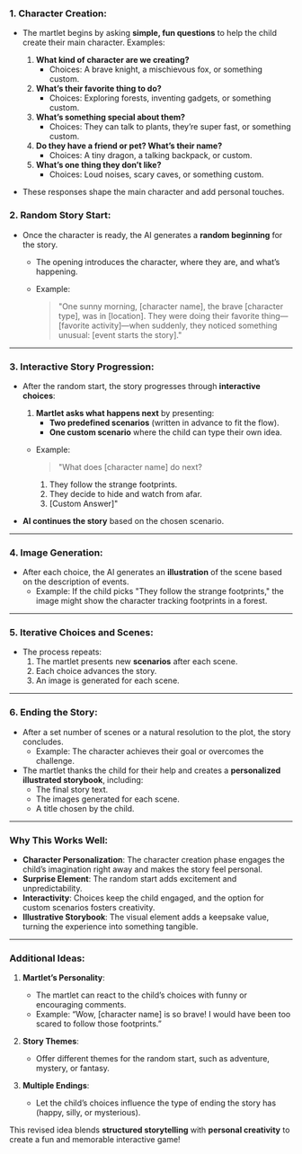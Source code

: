 ### **1. Character Creation:**

- The martlet begins by asking **simple, fun questions** to help the child create their main character. Examples:
    
    1. **What kind of character are we creating?**
        - Choices: A brave knight, a mischievous fox, or something custom.
    2. **What’s their favorite thing to do?**
        - Choices: Exploring forests, inventing gadgets, or something custom.
    3. **What’s something special about them?**
        - Choices: They can talk to plants, they’re super fast, or something custom.
    4. **Do they have a friend or pet? What’s their name?**
        - Choices: A tiny dragon, a talking backpack, or custom.
    5. **What’s one thing they don’t like?**
        - Choices: Loud noises, scary caves, or something custom.
- These responses shape the main character and add personal touches.
    
### **2. Random Story Start:**

- Once the character is ready, the AI generates a **random beginning** for the story.
    - The opening introduces the character, where they are, and what’s happening.
    - Example:
        
        > "One sunny morning, [character name], the brave [character type], was in [location]. They were doing their favorite thing—[favorite activity]—when suddenly, they noticed something unusual: [event starts the story]."
        

---

### **3. Interactive Story Progression:**

- After the random start, the story progresses through **interactive choices**:
    
    1. **Martlet asks what happens next** by presenting:
        - **Two predefined scenarios** (written in advance to fit the flow).
        - **One custom scenario** where the child can type their own idea.
    
    - Example:
        
        > "What does [character name] do next?
        >     
        1. They follow the strange footprints.
        2. They decide to hide and watch from afar.
        3. [Custom Answer]"
- **AI continues the story** based on the chosen scenario.
    

---

### **4. Image Generation:**

- After each choice, the AI generates an **illustration** of the scene based on the description of events.
    - Example: If the child picks "They follow the strange footprints," the image might show the character tracking footprints in a forest.

---

### **5. Iterative Choices and Scenes:**

- The process repeats:
    1. The martlet presents new **scenarios** after each scene.
    2. Each choice advances the story.
    3. An image is generated for each scene.

---

### **6. Ending the Story:**

- After a set number of scenes or a natural resolution to the plot, the story concludes.
    - Example: The character achieves their goal or overcomes the challenge.
- The martlet thanks the child for their help and creates a **personalized illustrated storybook**, including:
    - The final story text.
    - The images generated for each scene.
    - A title chosen by the child.

---

### **Why This Works Well:**

- **Character Personalization**: The character creation phase engages the child’s imagination right away and makes the story feel personal.
- **Surprise Element**: The random start adds excitement and unpredictability.
- **Interactivity**: Choices keep the child engaged, and the option for custom scenarios fosters creativity.
- **Illustrative Storybook**: The visual element adds a keepsake value, turning the experience into something tangible.

---

### **Additional Ideas:**

1. **Martlet’s Personality**:
    
    - The martlet can react to the child’s choices with funny or encouraging comments.
    - Example: “Wow, [character name] is so brave! I would have been too scared to follow those footprints.”
2. **Story Themes**:
    
    - Offer different themes for the random start, such as adventure, mystery, or fantasy.
3. **Multiple Endings**:
    
    - Let the child’s choices influence the type of ending the story has (happy, silly, or mysterious).

This revised idea blends **structured storytelling** with **personal creativity** to create a fun and memorable interactive game!